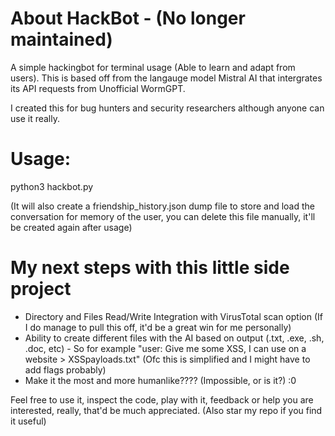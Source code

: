 # About HackBot - (No longer maintained)
A simple hackingbot for terminal usage (Able to learn and adapt from users). 
This is based off from the langauge model Mistral AI that intergrates its API requests from Unofficial WormGPT.

I created this for bug hunters and security researchers although anyone can use it really.

# Usage:
python3 hackbot.py

(It will also create a friendship_history.json dump file to store and load the conversation for memory of the user, you can delete this file manually, it'll be created again after usage)

# My next steps with this little side project
- Directory and Files Read/Write Integration with VirusTotal scan option (If I do manage to pull this off, it'd be a great win for me personally)
- Ability to create different files with the AI based on output (.txt, .exe, .sh, .doc, etc) - So for example "user: Give me some XSS, I can use on a website > XSSpayloads.txt" (Ofc this is simplified and I might have to add flags probably)
- Make it the most and more humanlike???? (Impossible, or is it?) :0

Feel free to use it, inspect the code, play with it, feedback or help you are interested, really, that'd be much appreciated. (Also star my repo if you find it useful)
